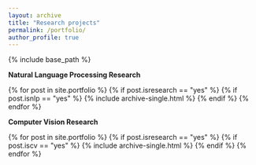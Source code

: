 ```yaml
---
layout: archive
title: "Research projects"
permalink: /portfolio/
author_profile: true
---
```


{% include base_path %}

**Natural Language Processing Research**

{% for post in site.portfolio %}
  {% if post.isresearch == "yes" %}
  	{% if post.isnlp == "yes" %}
    		{% include archive-single.html %}
  {% endif %}
{% endfor %}

**Computer Vision Research**

{% for post in site.portfolio %}
  {% if post.isresearch == "yes" %}
  	{% if post.iscv == "yes" %}
    		{% include archive-single.html %}
  {% endif %}
{% endfor %}
